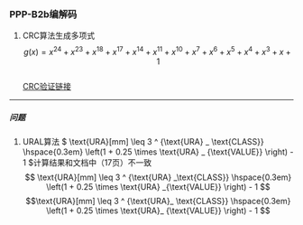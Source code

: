 ### PPP-B2b编解码

1. CRC算法生成多项式
$$g(x) = x^{24} + x^{23} + x^{18} + x^{17} + x^{14} + x^{11} + x^{10} + x^{7} + x^{6} + x^{5} + x^{4} + x^{3} + x + 1$$  
    [CRC验证链接](http://www.ip33.com/crc.html)

---
##### 问题

1. URAL算法 $ \text{URA}[mm] \leq 3 ^ {\text{URA} _ \text{CLASS}} \hspace{0.3em} \left(1 + 0.25 \times \text{URA} _ {\text{VALUE}} \right) - 1 $计算结果和文档中（17页）不一致  
$$ \text{URA}[mm] \leq 3 ^ {\text{URA} _\text{CLASS}} \hspace{0.3em} \left(1 + 0.25 \times \text{URA} _{\text{VALUE}} \right) - 1 $$
$$\text{URA}[mm] \leq 3 ^ {\text{URA}_ \text{CLASS}} \hspace{0.3em} \left(1 + 0.25 \times \text{URA}_ {\text{VALUE}} \right) - 1 $$
  